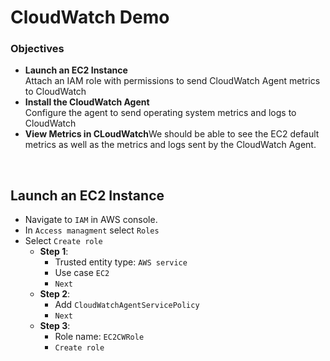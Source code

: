 # CloudWatch Demo


### Objectives
- **Launch an EC2 Instance**<br>Attach an IAM role with permissions to send CloudWatch Agent metrics to CloudWatch
- **Install the CloudWatch Agent**<br>Configure the agent to send operating system metrics and logs to CloudWatch
- **View Metrics in CLoudWatch**We should be able to see the EC2 default metrics as well as the metrics and logs sent by the CloudWatch Agent.

<br>

## Launch an EC2 Instance
- Navigate to `IAM` in AWS console.
- In `Access managment` select `Roles`
- Select `Create role`
  - **Step 1**:
    - Trusted entity type: `AWS service`
    - Use case `EC2`
    - `Next`
  - **Step 2**:
    - Add `CloudWatchAgentServicePolicy`
    - `Next`
  - **Step 3**:
    - Role name: `EC2CWRole`
    - `Create role`

<br>

##